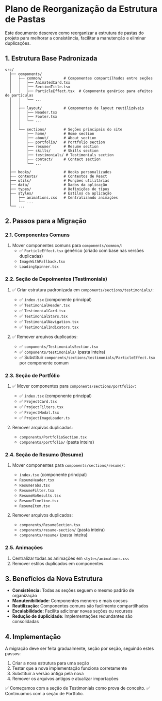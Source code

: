 # Plano de Reorganização da Estrutura de Pastas

Este documento descreve como reorganizar a estrutura de pastas do projeto para melhorar a consistência, facilitar a manutenção e eliminar duplicações.

## 1. Estrutura Base Padronizada

```
src/
  ├── components/
  │   ├── common/          # Componentes compartilhados entre seções
  │   │   ├── AnimatedCard.tsx
  │   │   ├── SectionTitle.tsx
  │   │   ├── ParticleEffect.tsx  # Componente genérico para efeitos de partículas
  │   │   └── ...
  │   │
  │   ├── layout/          # Componentes de layout reutilizáveis
  │   │   ├── Header.tsx
  │   │   ├── Footer.tsx
  │   │   └── ...
  │   │
  │   └── sections/        # Seções principais do site
  │       ├── home/        # Home section
  │       ├── about/       # About section
  │       ├── portfolio/   # Portfolio section
  │       ├── resume/      # Resume section
  │       ├── skills/      # Skills section
  │       ├── testimonials/ # Testimonials section
  │       ├── contact/     # Contact section
  │       └── ...
  │
  ├── hooks/               # Hooks personalizados
  ├── contexts/            # Contextos de React
  ├── utils/               # Funções utilitárias
  ├── data/                # Dados da aplicação
  ├── types/               # Definições de tipos
  ├── styles/              # Estilos da aplicação
  │   ├── animations.css   # Centralizando animações
  │   └── ...
  └── ...
```

## 2. Passos para a Migração

### 2.1. Componentes Comuns

1. Mover componentes comuns para `components/common/`:
   - ✅ `ParticleEffect.tsx` genérico (criado com base nas versões duplicadas)
   - `ImageWithFallback.tsx`
   - `LoadingSpinner.tsx`

### 2.2. Seção de Depoimentos (Testimonials)

1. ✅ Criar estrutura padronizada em `components/sections/testimonials/`:

   - ✅ `index.tsx` (componente principal)
   - ✅ `TestimonialHeader.tsx`
   - ✅ `TestimonialCard.tsx`
   - ✅ `TestimonialStars.tsx`
   - ✅ `TestimonialNavigation.tsx`
   - ✅ `TestimonialIndicators.tsx`

2. ✅ Remover arquivos duplicados:
   - ✅ `components/TestimonialsSection.tsx`
   - ✅ `components/testimonials/` (pasta inteira)
   - ✅ Substituir `components/sections/testimonials/ParticleEffect.tsx` por componente comum

### 2.3. Seção de Portfólio

1. ✅ Mover componentes para `components/sections/portfolio/`:

   - ✅ `index.tsx` (componente principal)
   - ✅ `ProjectCard.tsx`
   - ✅ `ProjectFilters.tsx`
   - ✅ `ProjectModal.tsx`
   - ✅ `ProjectImageLoader.ts`

2. Remover arquivos duplicados:
   - `components/PortfolioSection.tsx`
   - `components/portfolio/` (pasta inteira)

### 2.4. Seção de Resumo (Resume)

1. Mover componentes para `components/sections/resume/`:

   - `index.tsx` (componente principal)
   - `ResumeHeader.tsx`
   - `ResumeTabs.tsx`
   - `ResumeFilter.tsx`
   - `ResumeNoResults.tsx`
   - `ResumeTimeline.tsx`
   - `ResumeItem.tsx`

2. Remover arquivos duplicados:
   - `components/ResumeSection.tsx`
   - `components/resume-section/` (pasta inteira)
   - `components/resume/` (pasta inteira)

### 2.5. Animações

1. Centralizar todas as animações em `styles/animations.css`
2. Remover estilos duplicados em componentes

## 3. Benefícios da Nova Estrutura

- **Consistência:** Todas as seções seguem o mesmo padrão de organização
- **Manutenibilidade:** Componentes menores e mais coesos
- **Reutilização:** Componentes comuns são facilmente compartilhados
- **Escalabilidade:** Facilita adicionar novas seções ou recursos
- **Redução de duplicidade:** Implementações redundantes são consolidadas

## 4. Implementação

A migração deve ser feita gradualmente, seção por seção, seguindo estes passos:

1. Criar a nova estrutura para uma seção
2. Testar que a nova implementação funciona corretamente
3. Substituir a versão antiga pela nova
4. Remover os arquivos antigos e atualizar importações

✅ Começamos com a seção de Testimonials como prova de conceito.
✅ Continuamos com a seção de Portfolio.

